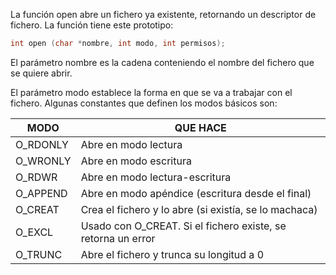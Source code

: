 
La función open abre un fichero ya existente, retornando un descriptor de fichero. La función tiene este prototipo:
```c
int open (char *nombre, int modo, int permisos);
```
El parámetro nombre es la cadena conteniendo el nombre del fichero que se quiere abrir.

El parámetro modo establece la forma en que se va a trabajar con el fichero. Algunas constantes que definen los modos básicos son:


| MODO | QUE HACE
| ------------- | ------------- |
| O_RDONLY  | Abre en modo lectura  |
| O_WRONLY  | Abre en modo escritura  |
| O_RDWR  | Abre en modo lectura-escritura  |
| O_APPEND  | Abre en modo apéndice (escritura desde el final)  |
| O_CREAT  | Crea el fichero y lo abre (si existía, se lo machaca)  |
| O_EXCL  | Usado con O_CREAT. Si el fichero existe, se retorna un error  |
| O_TRUNC  | Abre el fichero y trunca su longitud a 0  |



